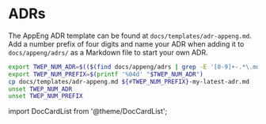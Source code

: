 # ADRs

The AppEng ADR template can be found at `docs/templates/adr-appeng.md`. Add a
number prefix of four digits and name your ADR when adding it to
`docs/appeng/adrs/` as a Markdown file to start your own ADR.

```bash
export TWEP_NUM_ADR=$(($(find docs/appeng/adrs | grep -E '[0-9]+-.*\.mdx?' | wc -l)+1))
export TWEP_NUM_PREFIX=$(printf '%04d' "$TWEP_NUM_ADR")
cp docs/templates/adr-appeng.md ${#TWEP_NUM_PREFIX}-my-latest-adr.md
unset TWEP_NUM_ADR
unset TWEP_NUM_PREFIX
```

import DocCardList from '@theme/DocCardList';

<DocCardList />
